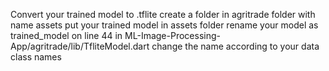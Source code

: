 Convert your trained model to .tflite
create a folder in agritrade folder with name assets
put your trained model in assets folder
rename your model as trained_model
on line 44 in ML-Image-Processing-App/agritrade/lib/TfliteModel.dart change the name according to your data class names
